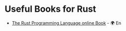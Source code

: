 # Useful Books for Rust
- [The Rust Programming Language online Book](https://doc.rust-lang.org/book/) - 🌍 En
